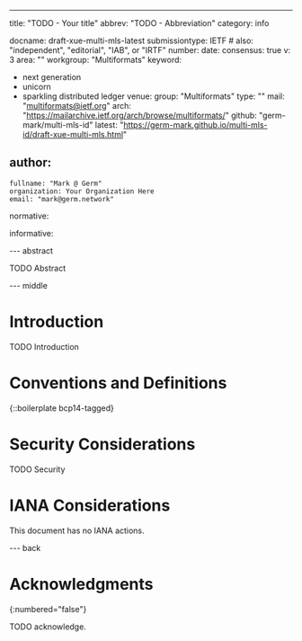 ---
title: "TODO - Your title"
abbrev: "TODO - Abbreviation"
category: info

docname: draft-xue-multi-mls-latest
submissiontype: IETF  # also: "independent", "editorial", "IAB", or "IRTF"
number:
date:
consensus: true
v: 3
area: ""
workgroup: "Multiformats"
keyword:
 - next generation
 - unicorn
 - sparkling distributed ledger
venue:
  group: "Multiformats"
  type: ""
  mail: "multiformats@ietf.org"
  arch: "https://mailarchive.ietf.org/arch/browse/multiformats/"
  github: "germ-mark/multi-mls-id"
  latest: "https://germ-mark.github.io/multi-mls-id/draft-xue-multi-mls.html"

author:
 -
    fullname: "Mark @ Germ"
    organization: Your Organization Here
    email: "mark@germ.network"

normative:

informative:


--- abstract

TODO Abstract


--- middle

# Introduction

TODO Introduction


# Conventions and Definitions

{::boilerplate bcp14-tagged}


# Security Considerations

TODO Security


# IANA Considerations

This document has no IANA actions.


--- back

# Acknowledgments
{:numbered="false"}

TODO acknowledge.
